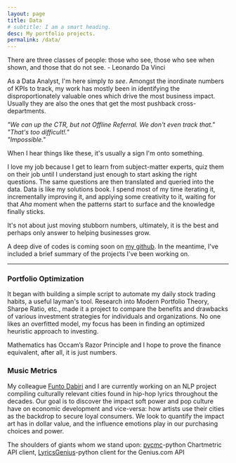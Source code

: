 ```yaml
---
layout: page
title: Data
# subtitle: I am a smart heading.
desc: My portfolio projects.
permalink: /data/
---
```


<div class="pretty-links">

<div class="lead lead-about"> There are three classes of people: those who see, those who see when shown, and those that do not see. - Leonardo Da Vinci
</div>

<!-- {::nomarkdown} 
<figure class="site-profile">
    <img src="{{ site.baseurl }}/assets/img/profile.png">
</figure>
{:/} -->

As a Data Analyst, I'm here simply _to see_. Amongst the inordinate numbers of KPIs to track, my work has mostly been in identifying the disproportionately valuable ones which drive the most business impact. Usually they are also the ones that get the most pushback cross-departments. 

_"We can up the CTR, but not Offline Referral. We don't even track that."_ <br>
_"That's too difficult!."_ <br>
_"Impossible."_ <br>

When I hear things like these, it's usually a sign I'm onto something. 

I love my job because I get to learn from subject-matter experts, quiz them on their job until I understand just enough to start asking the right questions. The same questions are then translated and queried into the data. Data is like my solutions book. I spend most of my time iterating it, incrementally improving it, and applying some creativity to it, waiting for that _Aha_ moment when the patterns start to surface and the knowledge finally sticks. 

It's not about just moving stubborn numbers, ultimately, it is the best and perhaps only answer to helping businesses grow.


A deep dive of codes is coming soon on [my github](https://github.com/deawyk). In the meantime, I've included a brief summary of the projects I've been working on.

---

### Portfolio Optimization
It began with building a simple script to automate my daily stock trading habits, a useful layman's tool. Research into Modern Portfolio Theory, Sharpe Ratio, etc., made it a project to compare the benefits and drawbacks of various investment strategies for individuals and organizations. No one likes an overfitted model, my focus has been in finding an optimized heuristic approach to investing. 

Mathematics has Occam’s Razor Principle and I hope to prove the finance equivalent, after all, it is just numbers.

### Music Metrics
My colleague [Funto Dabiri]() and I are currently working on an NLP project compiling culturally relevant cities found in hip-hop lyrics throughout the decades. Our goal is to discover the impact soft power and pop culture have on economic development and vice-versa: how artists use their cities as the backdrop to secure loyal consumers. We look to quantify the impact art has in dollar value, and the influence emotions play in our purchasing choices and power. 

The shoulders of giants whom we stand upon: [pycmc](https://pypi.org/project/pycmc/)-python Chartmetric API client, [LyricsGenius](https://lyricsgenius.readthedoc.io/en/master/)-python client for the Genius.com API
